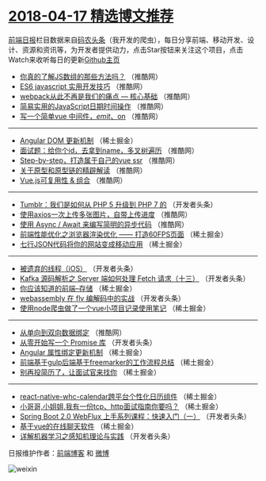 # [2018-04-17 精选博文推荐](https://toutiao.qdkfweb.cn/date/2018/04/17)

[前端日报](https://qdkfweb.cn/c/news)栏目数据来自[码农头条](https://toutiao.qdkfweb.cn/)（我开发的爬虫），每日分享前端、移动开发、设计、资源和资讯等，为开发者提供动力，点击Star按钮来关注这个项目，点击Watch来收听每日的更新[Github主页](https://github.com/kujian/frontendDaily)
* [你真的了解JS数组的那些方法吗？](https://toutiao.qdkfweb.cn/71019.html) （推酷网）
* [ES6 javascript 实用开发技巧](https://toutiao.qdkfweb.cn/71012.html) （推酷网）
* [webpack从此不再是我们的痛点 — 核心基础](https://toutiao.qdkfweb.cn/71018.html) （推酷网）
* [简易实用的JavaScript日期时间操作](https://toutiao.qdkfweb.cn/71010.html) （推酷网）
* [写一个简单vue 中间件，$emit、$on](https://toutiao.qdkfweb.cn/71014.html) （推酷网）

***
* [Angular DOM 更新机制](https://toutiao.qdkfweb.cn/70929.html) （稀土掘金）
* [面试题：给你个id，去拿到name，多叉树遍历](https://toutiao.qdkfweb.cn/71020.html) （推酷网）
* [Step-by-step，打造属于自己的vue ssr](https://toutiao.qdkfweb.cn/71015.html) （推酷网）
* [关于原型和原型链的精辟解读](https://toutiao.qdkfweb.cn/71021.html) （推酷网）
* [Vue.js可复用性 &amp; 组合](https://toutiao.qdkfweb.cn/71013.html) （推酷网）

***
* [Tumblr：我们是如何从 PHP 5 升级到 PHP 7 的](https://toutiao.qdkfweb.cn/70958.html) （开发者头条）
* [使用axios一次上传多张图片，自带上传进度](https://toutiao.qdkfweb.cn/71005.html) （推酷网）
* [使用 Async / Await 来编写简明的异步代码](https://toutiao.qdkfweb.cn/71016.html) （推酷网）
* [前端性能优化之浏览器渲染优化 —— 打造60FPS页面](https://toutiao.qdkfweb.cn/70936.html) （稀土掘金）
* [七行JSON代码将你的网站变成移动应用](https://toutiao.qdkfweb.cn/71061.html) （稀土掘金）

***
* [被遗弃的线程（iOS）](https://toutiao.qdkfweb.cn/70977.html) （开发者头条）
* [Kafka 源码解析之 Server 端如何处理 Fetch 请求（十三）](https://toutiao.qdkfweb.cn/70967.html) （开发者头条）
* [你应该知道的前端&#8211;存储](https://toutiao.qdkfweb.cn/70934.html) （稀土掘金）
* [webassembly 在 flv 编解码中的实战](https://toutiao.qdkfweb.cn/70978.html) （开发者头条）
* [使用node爬虫做了一个vue小项目记录使用笔记](https://toutiao.qdkfweb.cn/71071.html) （稀土掘金）

***
* [从单向到双向数据绑定](https://toutiao.qdkfweb.cn/71017.html) （推酷网）
* [从零开始写一个 Promise 库](https://toutiao.qdkfweb.cn/70971.html) （开发者头条）
* [Angular 属性绑定更新机制](https://toutiao.qdkfweb.cn/71073.html) （稀土掘金）
* [前端基于gulp后端基于freemarker的工作流程总结](https://toutiao.qdkfweb.cn/70935.html) （稀土掘金）
* [别再投简历了，让面试官来找你](https://toutiao.qdkfweb.cn/70924.html) （稀土掘金）

***
* [react-native-whc-calendar跨平台个性化日历组件](https://toutiao.qdkfweb.cn/70925.html) （稀土掘金）
* [小哥哥,小姐姐,我有一份tcp、http面试指南你要吗？](https://toutiao.qdkfweb.cn/71077.html) （稀土掘金）
* [Spring Boot 2.0 WebFlux 上手系列课程：快速入门（一）](https://toutiao.qdkfweb.cn/70954.html) （开发者头条）
* [基于vue的在线聊天软件](https://toutiao.qdkfweb.cn/70933.html) （稀土掘金）
* [详解机器学习之感知机理论与实践](https://toutiao.qdkfweb.cn/70976.html) （开发者头条）

日报维护作者：[前端博客](https://qdkfweb.cn/) 和 [微博](https://qdkfweb.cn/go/weibo)

![weixin](https://user-images.githubusercontent.com/3055447/38468989-651132ac-3b80-11e8-8e6b-15122322a9d7.png)